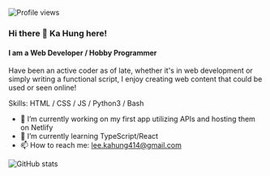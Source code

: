 ![Profile views](https://gpvc.arturio.dev/leekahung)  

### Hi there 👋 Ka Hung here!
#### I am a Web Developer / Hobby Programmer
Have been an active coder as of late, whether it's in web development or simply writing a functional script, I enjoy creating web content that could be used or seen online!

Skills: HTML / CSS / JS / Python3 / Bash

- 🔭 I’m currently working on my first app utilizing APIs and hosting them on Netlify
- 🌱 I’m currently learning TypeScript/React
- 📫 How to reach me: lee.kahung414@gmail.com

![GitHub stats](https://github-readme-stats.vercel.app/api?username=leekahung&show_icons=true)
